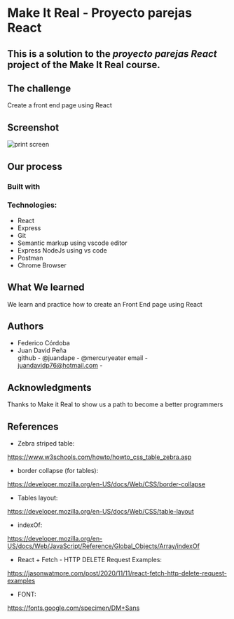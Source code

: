 # Make It Real - Proyecto parejas React
## This is a solution to the *proyecto parejas React* project of the Make It Real course.

## The challenge
Create a front end page using React

## Screenshot
![print screen](./assets/print-screen.png)
## Our process
### Built with
### Technologies:
- React
- Express
- Git
- Semantic markup using vscode editor
- Express NodeJs using vs code
- Postman
- Chrome Browser

## What We learned
We learn and practice how to create an Front End page using React

## Authors
- Federico Córdoba
- Juan David Peña  
github - @juandape  - @mercuryeater
email - juandavidp76@hotmail.com - 

## Acknowledgments
Thanks to Make it Real to show us a path to become a better programmers

## References
- Zebra striped table:

https://www.w3schools.com/howto/howto_css_table_zebra.asp

- border collapse (for tables):

https://developer.mozilla.org/en-US/docs/Web/CSS/border-collapse

- Tables layout:

https://developer.mozilla.org/en-US/docs/Web/CSS/table-layout

- indexOf: 

https://developer.mozilla.org/en-US/docs/Web/JavaScript/Reference/Global_Objects/Array/indexOf

- React + Fetch - HTTP DELETE Request Examples: 

https://jasonwatmore.com/post/2020/11/11/react-fetch-http-delete-request-examples

- FONT:

https://fonts.google.com/specimen/DM+Sans



